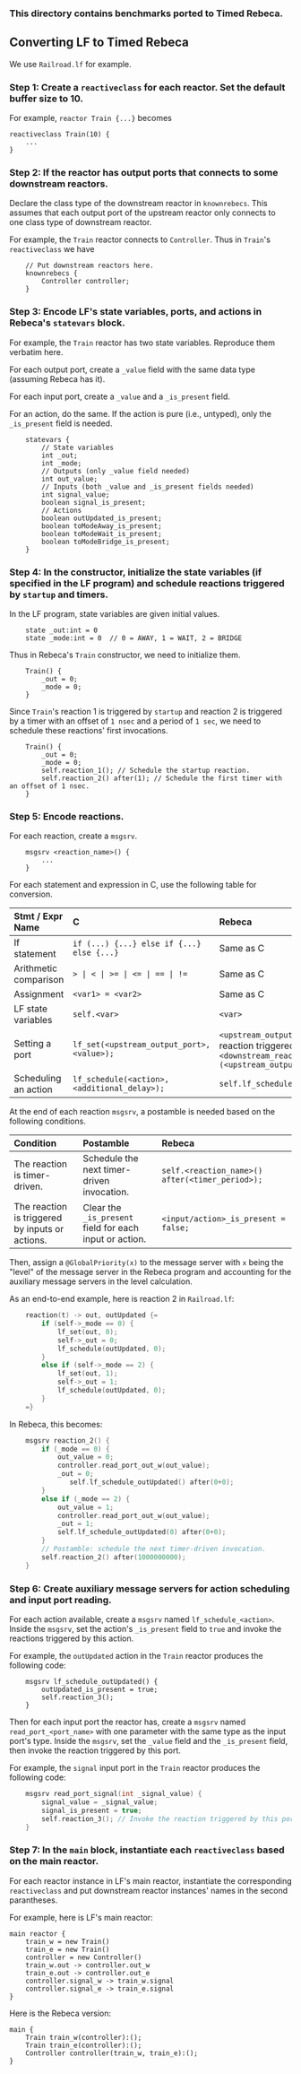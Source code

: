 ### This directory contains benchmarks ported to Timed Rebeca.

## Converting LF to Timed Rebeca

We use `Railroad.lf` for example.

### Step 1: Create a `reactiveclass` for each reactor. Set the default buffer size to 10.

For example, `reactor Train {...}` becomes 
```
reactiveclass Train(10) {
    ...
}
```

### Step 2: If the reactor has output ports that connects to some downstream reactors.
   Declare the class type of the downstream reactor in `knownrebecs`. This assumes
   that each output port of the upstream reactor only connects to one class type
   of downstream reactor.
   
For example, the `Train` reactor connects to `Controller`. Thus in `Train`'s
`reactiveclass` we have
```
    // Put downstream reactors here.
    knownrebecs {
        Controller controller;
    }
```

### Step 3: Encode LF's state variables, ports, and actions in Rebeca's `statevars` block.

For example, the `Train` reactor has two state variables. Reproduce them
verbatim here. 

For each output port, create a `_value` field with the same data
type (assuming Rebeca has it). 

For each input port, create a `_value` and a
`_is_present` field. 

For an action, do the same. If the action is pure (i.e.,
untyped), only the `_is_present` field is needed.
```
    statevars {
        // State variables
        int _out;
        int _mode;
        // Outputs (only _value field needed)
        int out_value;
        // Inputs (both _value and _is_present fields needed)
        int signal_value;
        boolean signal_is_present;
        // Actions
        boolean outUpdated_is_present;
        boolean toModeAway_is_present;
        boolean toModeWait_is_present;
        boolean toModeBridge_is_present;
    }
```

### Step 4: In the constructor, initialize the state variables (if specified in the LF program) and schedule reactions triggered by `startup` and timers.

In the LF program, state variables are given initial values.
```
    state _out:int = 0
    state _mode:int = 0  // 0 = AWAY, 1 = WAIT, 2 = BRIDGE
```
Thus in Rebeca's `Train` constructor, we  need to initialize them.
```
    Train() {
        _out = 0;
        _mode = 0;
    }
```
Since `Train`'s reaction 1 is triggered by `startup` and reaction 2 is triggered
by a timer with an offset of `1 nsec` and a period of `1 sec`, we need to
schedule these reactions' first invocations.
```
    Train() {
        _out = 0;
        _mode = 0;
        self.reaction_1(); // Schedule the startup reaction.
        self.reaction_2() after(1); // Schedule the first timer with an offset of 1 nsec.
    }
```

### Step 5: Encode reactions.

For each reaction, create a `msgsrv`.
```
    msgsrv <reaction_name>() {
        ...
    }
```

For each statement and expression in C, use the following table for conversion.

| Stmt / Expr Name | C | Rebeca |
| :---------------- | :------ | :---- |
| If statement        |   `if (...) {...} else if {...} else {...}`  | Same as C |
| Arithmetic comparison | `> \| < \| >= \| <= \| == \| !=` | Same as C
| Assignment | `<var1> = <var2>` | Same as C |
| LF state variables | `self.<var>` | `<var>` |
| Setting a port | `lf_set(<upstream_output_port>, <value>);` | `<upstream_output_port>_value = <value>;` Then for each downstream reaction triggered, insert `<downstream_reactor_instance_name>.read_port_<downstream_input_port>(<upstream_output_port>_value) after (after_delay_along_connection);` |
| Scheduling an action | `lf_schedule(<action>, <additional_delay>);` | `self.lf_schedule_<action>() after(<min_delay> + <additional_delay>);` |

At the end of each reaction `msgsrv`, a postamble is needed based on the
following conditions.

| Condition | Postamble | Rebeca | 
| :---------------- | :------ | :------ |
| The reaction is timer-driven. | Schedule the next timer-driven invocation. | `self.<reaction_name>() after(<timer_period>);` |
| The reaction is triggered by inputs or actions. | Clear the `_is_present` field for each input or action. | `<input/action>_is_present = false;` |

Then, assign a `@GlobalPriority(x)` to the message server with `x` being the
"level" of the message server in the Rebeca program and accounting for the
auxiliary message servers in the level calculation.

As an end-to-end example, here is reaction 2 in `Railroad.lf`:
```C
    reaction(t) -> out, outUpdated {=
        if (self->_mode == 0) {
            lf_set(out, 0);
            self->_out = 0;
            lf_schedule(outUpdated, 0);
        }
        else if (self->_mode == 2) {
            lf_set(out, 1);
            self->_out = 1;
            lf_schedule(outUpdated, 0);
        }
    =}
```
In Rebeca, this becomes:
```C
    msgsrv reaction_2() {
        if (_mode == 0) {
            out_value = 0;
            controller.read_port_out_w(out_value);
            _out = 0;
               self.lf_schedule_outUpdated() after(0+0);
        }
        else if (_mode == 2) {
            out_value = 1;
            controller.read_port_out_w(out_value);
            _out = 1;
            self.lf_schedule_outUpdated(0) after(0+0);
        }
        // Postamble: schedule the next timer-driven invocation.
        self.reaction_2() after(1000000000);
    }
```

### Step 6: Create auxiliary message servers for action scheduling and input port reading.

For each action available, create a `msgsrv` named `lf_schedule_<action>`.
Inside the `msgsrv`, set the action's `_is_present` field to `true` and invoke
the reactions triggered by this action.

For example, the `outUpdated` action in the `Train` reactor produces the
following code:
```
    msgsrv lf_schedule_outUpdated() {
        outUpdated_is_present = true;
        self.reaction_3();
    }
```

Then for each input port the reactor has, create a `msgsrv` named
`read_port_<port_name>` with one parameter with the same type as the input
port's type. Inside the `msgsrv`, set the `_value` field and the `_is_present`
field, then invoke the reaction triggered by this port.

For example, the `signal` input port in the `Train` reactor produces the
following code:
```C
    msgsrv read_port_signal(int _signal_value) {
        signal_value = _signal_value;
        signal_is_present = true;
        self.reaction_3(); // Invoke the reaction triggered by this port.
    }
```

### Step 7: In the `main` block, instantiate each `reactiveclass` based on the main reactor.

For each reactor instance in LF's main reactor, instantiate the corresponding `reactiveclass` and put downstream reactor instances' names in the second
parantheses.

For example, here is LF's main reactor:
```
main reactor {
    train_w = new Train()
    train_e = new Train()
    controller = new Controller()
    train_w.out -> controller.out_w
    train_e.out -> controller.out_e
    controller.signal_w -> train_w.signal
    controller.signal_e -> train_e.signal
}
```
Here is the Rebeca version:
```
main {
    Train train_w(controller):();
    Train train_e(controller):();
    Controller controller(train_w, train_e):();
}
```
